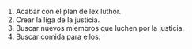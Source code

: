 1. Acabar con el plan de lex luthor.
2. Crear la liga de la justicia.
3. Buscar nuevos miembros que luchen por la justicia.
4. Buscar comida para ellos.